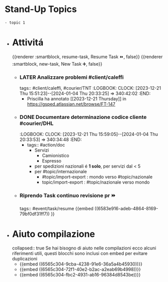# Stand-Up Topics
	- topic 1
- # Attivitá
  {{renderer :smartblock, resume-task, Resume Task ⏩️, false}} {{renderer :smartblock, new-task, New Task ➕, false}}
	- ### LATER Analizzare problemi #client/caleffi
	  tags:: #client/caleffi, #courier/TNT
	  :LOGBOOK:
	  CLOCK: [2023-12-21 Thu 15:51:23]--[2024-01-04 Thu 20:33:25] =>  340:42:02
	  :END:
		- Priscilla ha annotato [[2023-12-21 Thursday]] in https://gsped.atlassian.net/browse/FT-147
	- ### DONE Documentare determinazione codice cliente #courier/DHL
	  :LOGBOOK:
	  CLOCK: [2023-12-21 Thu 15:59:05]--[2024-01-04 Thu 20:33:53] =>  340:34:48
	  :END:
		- tags:: #action/doc
			- Servizi
				- Camionistico
				- Espresso
			- per spedizioni nazionali é **1 solo**, per servizi dal < 5
			- per #topic/internazionale
				- #topic/import-export : mondo verso #topic/nazionale
				- topic/import-export : #topic/nazionale verso mondo
	- ### Riprendo Task continuo revisione pr ⏩️
	  tags:: #event/task/resume
	  {{embed ((6583e916-adeb-4864-8169-79bf0df31ff7)) }}
- # Aiuto compilazione
  collapsed:: true
  Se hai bisogno di aiuto nelle compilazioni ecco alcuni riferimenti utili, questi blocchi sono inclusi con embed per evitare duplicazioni
	- {{embed ((6565c304-9cba-4238-91e6-36a5a4b45930))}}
	- {{embed ((6565c304-72f1-40e2-b2ac-a2eab69b4998))}}
	- {{embed ((6565c304-fbc2-4931-ab16-96384d8543be))}}